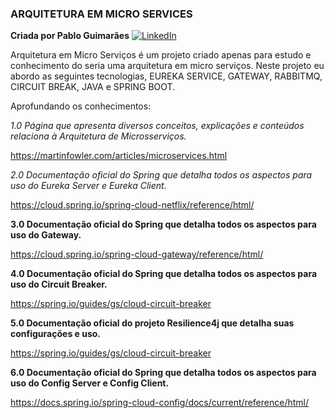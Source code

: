 ### ARQUITETURA EM MICRO SERVICES

**Criada por Pablo Guimarães**
[![LinkedIn](https://img.shields.io/badge/LinkedIn-0077B5?style=for-the-badge&logo=linkedin&logoColor=white)](https://www.linkedin.com/in/pablo-guimarães-ab7a1a20/)

Arquitetura em Micro Serviços é um projeto criado apenas para estudo e conhecimento do seria uma arquitetura em micro serviços.
Neste projeto eu abordo as seguintes tecnologias, EUREKA SERVICE, GATEWAY, RABBITMQ, CIRCUIT BREAK, JAVA e SPRING BOOT.




Aprofundando os conhecimentos:

*1.0 Página que apresenta diversos conceitos, explicações e conteúdos relaciona à Arquitetura de Microsserviços.*
 
 https://martinfowler.com/articles/microservices.html

*2.0 Documentação oficial do Spring que detalha todos os aspectos para uso do Eureka Server e Eureka Client.*

https://cloud.spring.io/spring-cloud-netflix/reference/html/

**3.0 Documentação oficial do Spring que detalha todos os aspectos para uso do Gateway.**

https://cloud.spring.io/spring-cloud-gateway/reference/html/

**4.0 Documentação oficial do Spring que detalha todos os aspectos para uso do Circuit Breaker.**

https://spring.io/guides/gs/cloud-circuit-breaker

**5.0 Documentação oficial do projeto Resilience4j que detalha suas configurações e uso.**

https://spring.io/guides/gs/cloud-circuit-breaker

**6.0 Documentação oficial do Spring que detalha todos os aspectos para uso do Config Server e Config Client.**

https://docs.spring.io/spring-cloud-config/docs/current/reference/html/

